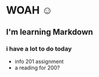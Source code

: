 # WOAH :relaxed:
## I'm learning Markdown


### i have a lot to do today
* info 201 assignment
* a reading for 200?
